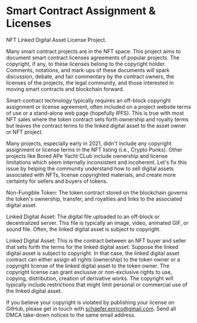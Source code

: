 # Smart Contract Assignment & Licenses

NFT Linked Digital Asset License Project.
 
Many smart contract projects are in the NFT space. This project aims to document smart contract licenses agreements of popular projects. The copyright, if any, to these licenses belong to the copyright holder. Comments, notations, and mark-ups of these documents will spark discussion, debate, and fair commentary by the contract owners, the licenses of the projects, the legal community, and those interested in moving smart contracts and blockchain forward. 

Smart-contract technology typically requires an off-block copyright assignment or license agreement, often included on a project website terms of use or a stand-alone web page (hopefully IPFS). This is true with most NFT sales where the token contract sets forth ownership and royalty terms but leaves the contract terms to the linked digital asset to the asset owner or NFT project.

Many projects, especially early in 2021, didn't include any copyright assignment or license terms in the NFT listing (i.e., Crypto Punks). Other projects like Bored APe Yacht CLub include ownership and license limitations which seem internally inconsistent and incoherent. Let's fix this issue by helping the community understand how to sell digital assets associated with NFTs, license copyrighted materials, and create more certainty for sellers and buyers of tokens. 

Non-Fungible Token:  The token contract stored on the blockchain governs the token's ownership, transfer, and royalties and links to the associated digital asset.

Linked Digital Asset:  The digital file uploaded to an off-block or decentralized server. This file is typically an image, video, animated GIF, or sound file. Often, the linked digital asset is subject to copyright. 

Linked Digital Asset: This is the contract between an NFT buyer and seller that sets forth the terms for the linked digital asset. Suppose the linked digital asset is subject to copyright. In that case, the linked digital asset contract can either assign all rights (ownership) to the token owner or a copyright license of the linked digital asset to the token owner. The copyright license can grant exclusive or non-exclusive rights to use, copying, distribution, creation of derivative works. The copyright will typically include restrictions that might limit personal or commercial use of the linked digital asset.  

If you believe your copyright is violated by publishing your license on GitHub, please get in touch with schaefer.enrico@gmail.com. Send all DMCA take-down notices to the same email address. 
